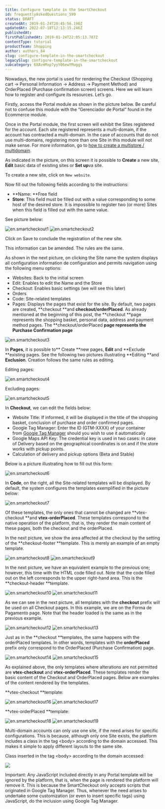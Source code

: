 ```yaml
---
title: Configure template in the SmartCheckout
id: frequentlyAskedQuestions_599
status: DRAFT
createdAt: 2019-01-24T20:45:56.190Z
updatedAt: 2022-07-18T12:13:15.246Z
publishedAt: 
firstPublishedAt: 2019-01-24T22:05:13.787Z
contentType: tutorial
productTeam: Shopping
author: authors_84
slug: configure-template-in-the-smartcheckout
legacySlug: configure-template-in-the-smartcheckout
subcategory: 6XAvmMxp7yyY06ewYMuggs
---
```


Nowadays, the new portal is used for rendering the Checkout (Shopping cart -> Personal Information -> Address -> Payment Method) and OrderPlaced (Purchase confirmation screen) screens. Here we will learn how to register and configure its resources. Let’s go.

Firstly, access the Portal module as shown in the picture below. Be careful not to confuse this module with the “Gerenciador de Portal” found in the Ecommerce module.

Once in the Portal module, the first screen will exhibit the Sites registered for the account. Each site registered represents a multi-domain, if the account has contracted a multi-domain. In the case of accounts that do not use multi-domains, registering more than one Site in this module will not make sense. For more information, go to [how to create a multistore / multidomain](https://help.vtex.com/en/tutorial/creating-multi-store-multi-domain#).

As indicated in the picture, on this screen it is possible to **Create** a new site, **Edit** basic data of existing sites or **Set up**va site.

To create a new site, click on `New website`.

Now fill out the following fields according to the instructions:

- **Name: **Free field
- **Store**: This field must be filled out with a value corresponding to some host of the desired store. It is impossible to register two (or more) Sites when this field is filled out with the same value.

See picture below:

![en.smartcheckout1](//images.ctfassets.net/alneenqid6w5/3AYhqb6FiwUChorOlxafDS/4d675c4f1310ba14a041f36ee49911ee/en.smartcheckout1.png) ![en.smartcheckout2](//images.ctfassets.net/alneenqid6w5/rm9LNEvgCOJvKAWpGf5XI/f520942d072cd958262f4c9961e7d9d7/en.smartcheckout2.png)

Click on Save to conclude the registration of the new site.

This information can be amended. The rules are the same.

As shown in the next picture, on clicking the Site name the system displays all configuration information de configuration and permits navigation using the following menu options:

- Websites: Back to the initial screen
- Edit: Enables to edit the Name and the Store
- Checkout: Enables basic settings (we will see this later)
- Orders
- Code: Site-related templates
- Pages: Displays the pages that exist for the site. By default, two pages are created, **checkout **and **checkout/orderPlaced**. As already mentioned at the beginning of this post, the **checkout **page represents the shopping basket, personal data, address and payment method pages. The **checkout/orderPlaced **page represents the Purchase Confirmation page**

![en.smartcheckout3](//images.ctfassets.net/alneenqid6w5/2PxJMMiYwBshQTFDnXToDB/b173e24b993d3896c40c06de20683dea/en.smartcheckout3.png)

In **Pages**, it is possible to** Create **new pages, **Edit** and **Exclude **existing pages. See the following two pictures illustrating **Editing **and **Exclusion**. Creation follows the same rules as editing.

Editing pages:

![en.smartcheckout4](//images.ctfassets.net/alneenqid6w5/7to0u1evDi9wENUr7bObaq/17162c0dc68db11895017d4d75d273f9/en.smartcheckout4.png)

Excluding pages:

![en.smartcheckout5](//images.ctfassets.net/alneenqid6w5/1L3XIITqW0hUMRb9kCRU65/e10b9a0784b5061594b3690ed6a43ca3/en.smartcheckout5.png)

In **Checkout**, we can edit the fields below:

- Website Title: If informed, it will be displayed in the title of the shopping basket, conclusion of purchase and order confirmed pages.
- Google Tag Manager: Enter the ID (GTM-XXXX) of your container from [Google Tag Manager](https://www.google.com/tagmanager/ "Google Tag Manager") should you wish to use it automatically
- Google Maps API Key: The credential key is used in two cases: in case of Delivery based on the geographical coordinates is on and if the store works with pickup points.
- Calculation of delivery and pickup options (Beta and Stable)

Below is a picture illustrating how to fill out this form:

![en.smartcheckout6](//images.ctfassets.net/alneenqid6w5/2aSyfs2iSk8k282tzvD5ad/2134352be985fe4f527ffd65f87cb7c7/en.smartcheckout6.png)

In **Code**, on the right, all the Site-related templates will be displayed. By default, the system configures the templates exemplified in the picture below:

![en.smartcheckout7](//images.ctfassets.net/alneenqid6w5/1x7W9GEAPhuX48I1iEQghm/ec00ebd04a4326d63182dd58acacc202/en.smartcheckout7.png)

Of these templates, the only ones that cannot be changed are **vtex-checkout **and **vtex-orderPlaced**. These templates correspond to the native operation of the platform, that is, they render the main content of these pages, both the checkout and the orderPlaced.

In the next picture, we show the area affected at the checkout by the setting of the **checkout-footer **template. This is merely an example of an empty template.

![en.smartcheckout8](//images.ctfassets.net/alneenqid6w5/SWI577sEU85XKjwtAOURD/4a6c0cf38aa2c80666eb972ed9ca3528/en.smartcheckout8.png) ![en.smartcheckout9](//images.ctfassets.net/alneenqid6w5/6ntrDKAHUd6l9dfopU63Z7/d870b01102fd965c76c530279dbc1654/en.smartcheckout9.png)

In the next picture, we have an equivalent example to the previous one; however, this time with the HTML code filled out. Note that the code filled out on the left corresponds to the upper right-hand area. This is the **checkout-header **template.

![en.smartcheckout10](//images.ctfassets.net/alneenqid6w5/2wkWd5eLmhEjF0qrtYt09O/639eefb3539d9ceac3483cb36ce1daf6/en.smartcheckout10.png) ![en.smartcheckout11](//images.ctfassets.net/alneenqid6w5/wE8y5BGPJ98vqY5uWBK88/0a357d212ba62e0627dd2348bd6c56de/en.smartcheckout11.png)

As we can see in the next picture, all templates with the **checkout** prefix will be used on all Checkout pages. In this example, we are on the Forma de Pagamento page. Note that the header loaded is the same as in the previous example.

![en.smartcheckout12](//images.ctfassets.net/alneenqid6w5/3eQbQDODquTDApkbuMZeik/7b692e4dac58e13e41578263a1e739ac/en.smartcheckout12.png) ![en.smartcheckout13](//images.ctfassets.net/alneenqid6w5/241khOdkptYYcD9wLqd3Xk/db163752009b17887990cd4272541e89/en.smartcheckout13.png)

Just as in the **checkout **templates, the same happens with the orderPlaced templates. In other words, templates with the **orderPlaced** prefix only correspond to the OrderPlaced (Purchase Confirmation) page.

![en.smartcheckout14](//images.ctfassets.net/alneenqid6w5/3R5BgiNGjgvwGord10U26t/567703d54d381bd197a5e674b035802b/en.smartcheckout14.png) ![en.smartcheckout15](//images.ctfassets.net/alneenqid6w5/pzZig7wTU8YNCBG9wqFYe/d6c1c563cc7ebad9df6cfa1878cd8730/en.smartcheckout15.png)

As explained above, the only templates where alterations are not permitted are **vtex-checkout** and **vtex-orderPlaced**. These templates render the basic content of the Checkout and OrderPlaced pages. Below are examples of the content rendered by the templates.

**vtex-checkout **template:

![en.smartcheckout16](//images.ctfassets.net/alneenqid6w5/57XEgJ13YRpGLREovFUyNU/8a842c82fb418f9df729202bc52c7548/en.smartcheckout16.png) ![en.smartcheckout17](//images.ctfassets.net/alneenqid6w5/4XmnSmdoN3DugDECxgbeOD/0082a842c288dad52d577bb52722822b/en.smartcheckout17.png)

**vtex-orderPlaced **template:

![en.smartcheckout18](//images.ctfassets.net/alneenqid6w5/3bYwEo8B9sI9IEw024oIvi/df9818cfec61bbfc5847dbbbfd611b98/en.smartcheckout18.png) ![en.smartcheckout19](//images.ctfassets.net/alneenqid6w5/34ypWrIjyTvUf1GZJP8YpC/49b3c81844d0543664af9104b1e985d8/en.smartcheckout19.png)

Multi-domain accounts can only use one site, if the need arises for specific configurations. This is because, although only one Site exists, the platform includes a class in the tag &lt;body&gt; according to the domain accessed. This makes it simple to apply different layouts to the same site.

Class inserted in the tag &lt;body&gt; according to the domain accessed:

![](//images.contentful.com/alneenqid6w5/4YAbMPcyqA8eqMM8ycokoU/836778d23afee9b0e793b27d9ab8cc0c/Portal16.jpg)

Important: Any JavaScript included directly in any Portal template will be ignored by the platform, that is, when the page is rendered the platform will remove it. This is because the SmartCheckout only accepts scripts that originated in Google Tag Manager. Thus, whenever the need arises to undertake some customization (or even to insert specific tags) using JavaScript, do the inclusion using Google Tag Manager.
